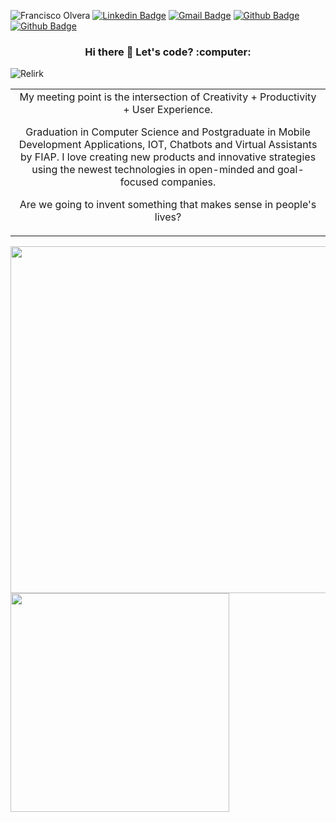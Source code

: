 ![Francisco Olvera](https://firebasestorage.googleapis.com/v0/b/portifoil-bcd7d.appspot.com/o/company-logos%2Fgithub-header.png?alt=media&token=53044c51-3322-469a-8649-63f79d5f7997)
[![Linkedin Badge](https://img.shields.io/badge/-Francisco%20Olvera-544290?style=flat-square&logo=Linkedin&logoColor=white&link=https://www.linkedin.com/in/francisco-olvera-relirk/)](https://www.linkedin.com/in/francisco-olvera-relirk/)
[![Gmail Badge](https://img.shields.io/badge/-olverajunior2014@gmail.com-544290?style=flat-square&logo=Gmail&logoColor=white&link=mailto:olverajunior2014@gmail.com)](mailto:olverajunior2014@gmail.com)
[![Github Badge](https://img.shields.io/badge/-FinanZero-544290?style=flat-square&logo=Github&logoColor=white&link=https://github.com/finanzero/)](https://github.com/finanzero/)
[![Github Badge](https://img.shields.io/badge/-Relirk%20Software-544290?style=flat-square&logo=Github&logoColor=white&link=https://github.com/relirk-software/)](https://github.com/relirk-software/)

<h3 style="text-align: center;">Hi there 👋 Let's code? :computer:</h3> 
<p align="left"> <img src="https://komarev.com/ghpvc/?username=Relirk" alt="Relirk" /> </p>

<table boder="0" style="border: 0">
<tr  style="text-align: center; border: 0">  
<td  style="text-align: center; border: 0">
My meeting point is the intersection of Creativity + Productivity + User Experience.

Graduation in Computer Science and Postgraduate in Mobile Development Applications, IOT, Chatbots and Virtual Assistants by FIAP.
I love creating new products and innovative strategies using the newest technologies in open-minded and goal-focused companies.

Are we going to invent something that makes sense in people's lives?
</td  style="text-align: center; border: 0">
</tr>
</table>

<img width="555px" align="left" src="https://github-readme-stats.vercel.app/api?username=relirk&theme=material-palenight&show_icons=true&include_all_commits=true&count_private=true&&hide=issues,prs" />
<img width="350px" align="left" src="https://github-readme-stats.vercel.app/api/top-langs/?username=relirk&layout=compact&theme=material-palenight" />


